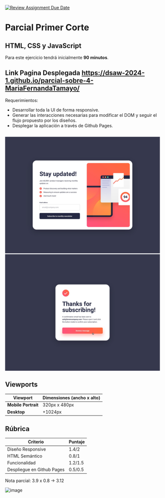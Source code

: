 [![Review Assignment Due Date](https://classroom.github.com/assets/deadline-readme-button-24ddc0f5d75046c5622901739e7c5dd533143b0c8e959d652212380cedb1ea36.svg)](https://classroom.github.com/a/jt9f8bo4)

# Parcial Primer Corte

## HTML, CSS y JavaScript

Para este ejercicio tendrá inicialmente **90 minutos**.

## Link Pagina Desplegada https://dsaw-2024-1.github.io/parcial-sobre-4-MariaFernandaTamayo/

Requerimientos:

- Desarrollar toda la UI de forma responsive.
- Generar las interacciones necesarias para modificar el DOM y seguir el flujo propuesto por los diseños.
- Desplegar la aplicación a través de Github Pages.

```markdown

```

![Texto Alternativo](./design/desktop-design.jpg)
![Texto Alternativo](./design/desktop-success-active.jpg)

## Viewports

| Viewport            | Dimensiones (ancho x alto) |
| ------------------- | -------------------------- |
| **Mobile Portrait** | 320px x 480px              |
| **Desktop**         | +1024px                    |

## Rúbrica

| Criterio                   | Puntaje |
| -------------------------- | ------- |
| Diseño Responsive          | 1.4/2       |
| HTML Semántico             | 0.8/1       |
| Funcionalidad              | 1.2/1.5     |
| Despliegue en Github Pages | 0.5/0.5     |

Nota parcial: 3.9 x 0.8 -> 3.12

![image](https://github.com/DSAW-2024-1/parcial-sobre-4-MariaFernandaTamayo/assets/50994778/beaf0818-e460-468a-87f3-a7ed877a6ce0)

